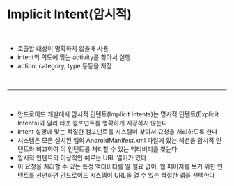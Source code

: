 # Implicit Intent(암시적)

<br>

* 호출할 대상이 명확하지 않을때 사용
* intent의 의도에 맞는 activity를 찾아서 실행
* action, category, type 등등을 저장

<br>

* * *

<br>

* 안드로이드 개발에서 암시적 인텐트(Implicit Intents)는 명시적 인텐트(Explicit Intents)와 달리 타겟 컴포넌트를 명확하게 지정하지 않는다
* intent 설명에 맞는 적절한 컴포넌트를 시스템이 찾아서 요청을 처리하도록 한다
* 시스템은 모든 설치된 앱의 AndroidManifest.xml 파일에 있는 <intent-filter> 섹션을 암시적 인텐트와 비교하여 이 인텐트를 처리할 수 있는 액티비티를 찾는다
* 암시적 인텐트의 이상적인 예로는 URL 열기가 있다
* 이 요청을 처리할 수 있는 특정 액티비티를 알 필요 없이, 웹 페이지를 보기 위한 인텐트를 선언하면 안드로이드 시스템이 URL을 열 수 있는 적절한 앱을 선택한다